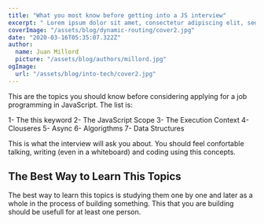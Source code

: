 ```yaml
---
title: "What you most know before getting into a JS interview"
excerpt: " Lorem ipsum dolor sit amet, consectetur adipiscing elit, sed do eiusmod tempor incididunt ut labore et dolore magna aliqua. Praesent elementum facilisis leo vel fringilla est ullamcorper eget. At imperdiet dui accumsan sit amet nulla facilisi morbi tempus."
coverImage: "/assets/blog/dynamic-routing/cover2.jpg"
date: "2020-03-16T05:35:07.322Z"
author:
  name: Juan Millord
  picture: "/assets/blog/authors/millord.jpg"
ogImage:
  url: "/assets/blog/into-tech/cover2.jpg"
---
```


This are the topics you should know before considering applying for a job programming in JavaScript. The list is:

1- The this keyword
2- The JavaScript Scope
3- The Execution Context
4- Clouseres
5- Async
6- Algorigthms
7- Data Structures

This is what the interview will ask you about. You should feel confortable
talking, writing (even in a whiteboard) and coding using this concepts.

## The Best Way to Learn This Topics

The best way to learn this topics is studying them one by one and later as a whole in the process of building something. This that you are building should
be usefull for at least one person.
